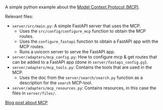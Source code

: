 A simple python example about the [Model Context Protocol (MCP)](https://modelcontextprotocol.io/introduction).

Relevant files:
- `server/src/main.py`: A simple FastAPI server that uses the MCP.
    - Uses the `src/config/configure_mcp` function to obtain the MCP routes.
    - Uses the `configure_fastapi` function to obtain a FastAPI app with the MCP routes.
    - Runs a uvicorn server to serve the FastAPI app.
- `server/adapters/mcp_config.py`: How to configure mcp & get routes that can be added to a FastAPI app (done in `server/fastapi_config.py`).
- `server/adapters/mcp_tools.py`: Contains the tools that are used in the MCP.
    - Uses the doc from the `server/search/search.py` function as a description for the `search` MCP-tool.
- `server/adapters/mcp_resources.py`: Contains resources, in this case the files in `server/files/`.


[Blog post about MCP](https://quartz.oliver-schmid.net/LLMs/Model-Context-Protocol-MCP)
